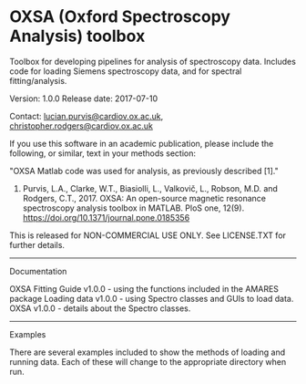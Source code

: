 # OXSA (Oxford Spectroscopy Analysis) toolbox
Toolbox for developing pipelines for analysis of spectroscopy data. Includes code for loading Siemens spectroscopy data, and for spectral fitting/analysis.

Version: 1.0.0
Release date: 2017-07-10

Contact: lucian.purvis@cardiov.ox.ac.uk, christopher.rodgers@cardiov.ox.ac.uk

If you use this software in an academic publication, please include the following, or similar, text in your methods section:

"OXSA Matlab code was used for analysis, as previously described [1]."

1.	Purvis, L.A., Clarke, W.T., Biasiolli, L., Valkovič, L., Robson, M.D. and Rodgers, C.T., 2017. OXSA: An open-source magnetic resonance spectroscopy analysis toolbox in MATLAB. PloS one, 12(9). https://doi.org/10.1371/journal.pone.0185356

This is released for NON-COMMERCIAL USE ONLY. See LICENSE.TXT for further details.

***
Documentation

OXSA Fitting Guide v1.0.0 - using the functions included in the AMARES package
Loading data v1.0.0 - using Spectro classes and GUIs to load data.
OXSA v1.0.0 - details about the Spectro classes.

***
Examples

There are several examples included to show the methods of loading and running data. 
Each of these will change to the appropriate directory when run.
